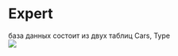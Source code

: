 # Expert

база данных состоит из двух таблиц Cars, Type
<img src="https://github.com/chamskra66er/Expert/tree/master/Expert/img/tables.png?raw=true" 
style="margin-left: auto; margin-right: auto; display: block;"/>